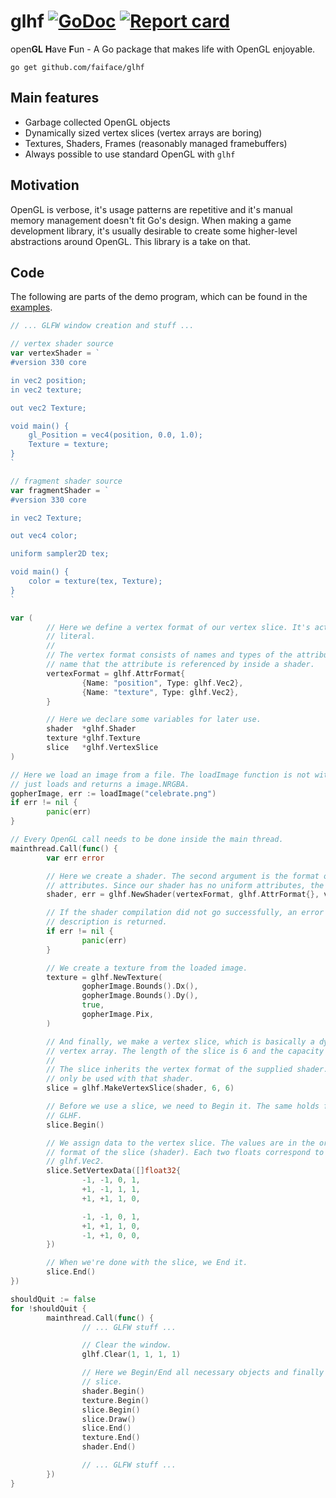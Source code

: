 # glhf [![GoDoc](https://godoc.org/github.com/faiface/glhf?status.svg)](http://godoc.org/github.com/faiface/glhf) [![Report card](https://goreportcard.com/badge/github.com/faiface/glhf)](https://goreportcard.com/report/github.com/faiface/glhf)

open**GL** **H**ave **F**un - A Go package that makes life with OpenGL enjoyable.

```
go get github.com/faiface/glhf
```

## Main features

- Garbage collected OpenGL objects
- Dynamically sized vertex slices (vertex arrays are boring)
- Textures, Shaders, Frames (reasonably managed framebuffers)
- Always possible to use standard OpenGL with `glhf`

## Motivation

OpenGL is verbose, it's usage patterns are repetitive and it's manual memory management doesn't fit
Go's design. When making a game development library, it's usually desirable to create some
higher-level abstractions around OpenGL. This library is a take on that.

## Code

The following are parts of the demo program, which can be found in the [examples](https://github.com/faiface/glhf/tree/master/examples/demo).

```go
// ... GLFW window creation and stuff ...

// vertex shader source
var vertexShader = `
#version 330 core

in vec2 position;
in vec2 texture;

out vec2 Texture;

void main() {
	gl_Position = vec4(position, 0.0, 1.0);
	Texture = texture;
}
`

// fragment shader source
var fragmentShader = `
#version 330 core

in vec2 Texture;

out vec4 color;

uniform sampler2D tex;

void main() {
	color = texture(tex, Texture);
}
`

var (
        // Here we define a vertex format of our vertex slice. It's actually a basic slice
        // literal.
        //
        // The vertex format consists of names and types of the attributes. The name is the
        // name that the attribute is referenced by inside a shader.
        vertexFormat = glhf.AttrFormat{
                {Name: "position", Type: glhf.Vec2},
                {Name: "texture", Type: glhf.Vec2},
        }

        // Here we declare some variables for later use.
        shader  *glhf.Shader
        texture *glhf.Texture
        slice   *glhf.VertexSlice
)

// Here we load an image from a file. The loadImage function is not within the library, it
// just loads and returns a image.NRGBA.
gopherImage, err := loadImage("celebrate.png")
if err != nil {
        panic(err)
}

// Every OpenGL call needs to be done inside the main thread.
mainthread.Call(func() {
        var err error

        // Here we create a shader. The second argument is the format of the uniform
        // attributes. Since our shader has no uniform attributes, the format is empty.
        shader, err = glhf.NewShader(vertexFormat, glhf.AttrFormat{}, vertexShader, fragmentShader)

        // If the shader compilation did not go successfully, an error with a full
        // description is returned.
        if err != nil {
                panic(err)
        }

        // We create a texture from the loaded image.
        texture = glhf.NewTexture(
                gopherImage.Bounds().Dx(),
                gopherImage.Bounds().Dy(),
                true,
                gopherImage.Pix,
        )

        // And finally, we make a vertex slice, which is basically a dynamically sized
        // vertex array. The length of the slice is 6 and the capacity is the same.
        //
        // The slice inherits the vertex format of the supplied shader. Also, it should
        // only be used with that shader.
        slice = glhf.MakeVertexSlice(shader, 6, 6)

        // Before we use a slice, we need to Begin it. The same holds for all objects in
        // GLHF.
        slice.Begin()

        // We assign data to the vertex slice. The values are in the order as in the vertex
        // format of the slice (shader). Each two floats correspond to an attribute of type
        // glhf.Vec2.
        slice.SetVertexData([]float32{
                -1, -1, 0, 1,
                +1, -1, 1, 1,
                +1, +1, 1, 0,

                -1, -1, 0, 1,
                +1, +1, 1, 0,
                -1, +1, 0, 0,
        })

        // When we're done with the slice, we End it.
        slice.End()
})

shouldQuit := false
for !shouldQuit {
        mainthread.Call(func() {
                // ... GLFW stuff ...

                // Clear the window.
                glhf.Clear(1, 1, 1, 1)

                // Here we Begin/End all necessary objects and finally draw the vertex
                // slice.
                shader.Begin()
                texture.Begin()
                slice.Begin()
                slice.Draw()
                slice.End()
                texture.End()
                shader.End()

                // ... GLFW stuff ...
        })
}
```